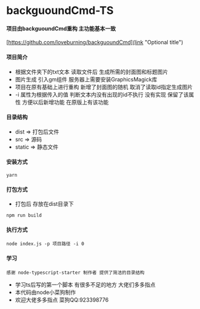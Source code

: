 # backguoundCmd-TS

#### 项目由backguoundCmd重构 主功能基本一致 
[https://github.com/loveburning/backguoundCmd](link "Optional title")

#### 项目简介
* 根据文件夹下的txt文本 读取文件后 生成所需的封面图和标题图片
* 图片生成 引入gm组件 服务器上需要安装GraphicsMagick库
* 项目在原有基础上进行重构 新增了封面图的随机 取消了读取id指定生成图片
* -i 属性为根据传入的值 判断文本内没有出现的id不执行 没有实现 保留了该属性 方便以后新增功能 在原版上有该功能

#### 目录结构
* dist      =>    打包后文件
* src       =>    源码
* static    =>    静态文件

#### 安装方式
```
yarn
```

#### 打包方式
* 打包后 存放在dist目录下
```
npm run build
```

#### 执行方式
```
node index.js -p 项目路径 -i 0 
```

#### 学习
```
感谢 node-typescript-starter 制作者 提供了简洁的目录结构
```
* 学习ts后写的第一个脚本 有很多不足的地方 大佬们多多指点
* 本代码由node小菜狗制作
* 欢迎大佬多多指点 菜狗QQ:923398776

